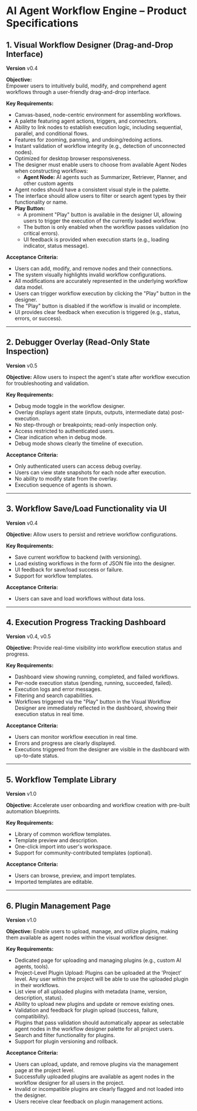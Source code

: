 # AI Agent Workflow Engine – Product Specifications

## 1. Visual Workflow Designer (Drag-and-Drop Interface)
**Version**
v0.4

**Objective:**  
Empower users to intuitively build, modify, and comprehend agent workflows through a user-friendly drag-and-drop interface.

**Key Requirements:**
- Canvas-based, node-centric environment for assembling workflows.
- A palette featuring agent actions, triggers, and connectors.
- Ability to link nodes to establish execution logic, including sequential, parallel, and conditional flows.
- Features for zooming, panning, and undoing/redoing actions.
- Instant validation of workflow integrity (e.g., detection of unconnected nodes).
- Optimized for desktop browser responsiveness.
- The designer must enable users to choose from available Agent Nodes when constructing workflows:
  - **Agent Node:** AI agents such as Summarizer, Retriever, Planner, and other custom agents
- Agent nodes should have a consistent visual style in the palette.
- The interface should allow users to filter or search agent types by their functionality or name.
- **Play Button:**
  - A prominent "Play" button is available in the designer UI, allowing users to trigger the execution of the currently loaded workflow.
  - The button is only enabled when the workflow passes validation (no critical errors).
  - UI feedback is provided when execution starts (e.g., loading indicator, status message).

**Acceptance Criteria:**
- Users can add, modify, and remove nodes and their connections.
- The system visually highlights invalid workflow configurations.
- All modifications are accurately represented in the underlying workflow data model.
- Users can trigger workflow execution by clicking the "Play" button in the designer.
- The "Play" button is disabled if the workflow is invalid or incomplete.
- UI provides clear feedback when execution is triggered (e.g., status, errors, or success).

---

## 2. Debugger Overlay (Read-Only State Inspection)
**Version**
v0.5

**Objective:**
Allow users to inspect the agent's state after workflow execution for troubleshooting and validation.

**Key Requirements:**
- Debug mode toggle in the workflow designer.
- Overlay displays agent state (inputs, outputs, intermediate data) post-execution.
- No step-through or breakpoints; read-only inspection only.
- Access restricted to authenticated users.
- Clear indication when in debug mode.
- Debug mode shows clearly the timeline of execution.

**Acceptance Criteria:**
- Only authenticated users can access debug overlay.
- Users can view state snapshots for each node after execution.
- No ability to modify state from the overlay.
- Execution sequence of agents is shown.

---

## 3. Workflow Save/Load Functionality via UI
**Version**
v0.4

**Objective:**
Allow users to persist and retrieve workflow configurations.

**Key Requirements:**
- Save current workflow to backend (with versioning).
- Load existing workflows in the form of JSON file into the designer.
- UI feedback for save/load success or failure.
- Support for workflow templates.

**Acceptance Criteria:**
- Users can save and load workflows without data loss.

---

## 4. Execution Progress Tracking Dashboard
**Version**
v0.4, v0.5

**Objective:**
Provide real-time visibility into workflow execution status and progress.

**Key Requirements:**
- Dashboard view showing running, completed, and failed workflows.
- Per-node execution status (pending, running, succeeded, failed).
- Execution logs and error messages.
- Filtering and search capabilities.
- Workflows triggered via the "Play" button in the Visual Workflow Designer are immediately reflected in the dashboard, showing their execution status in real time.

**Acceptance Criteria:**
- Users can monitor workflow execution in real time.
- Errors and progress are clearly displayed.
- Executions triggered from the designer are visible in the dashboard with up-to-date status.

---

## 5. Workflow Template Library
**Version**
v1.0

**Objective:**
Accelerate user onboarding and workflow creation with pre-built automation blueprints.

**Key Requirements:**
- Library of common workflow templates.
- Template preview and description.
- One-click import into user's workspace.
- Support for community-contributed templates (optional).

**Acceptance Criteria:**
- Users can browse, preview, and import templates.
- Imported templates are editable.

---

## 6. Plugin Management Page
**Version**
v1.0

**Objective:**
Enable users to upload, manage, and utilize plugins, making them available as agent nodes within the visual workflow designer.

**Key Requirements:**
- Dedicated page for uploading and managing plugins (e.g., custom AI agents, tools).
- Project-Level Plugin Upload: Plugins can be uploaded at the 'Project' level. Any user within the project will be able to use the uploaded plugin in their workflows.
- List view of all uploaded plugins with metadata (name, version, description, status).
- Ability to upload new plugins and update or remove existing ones.
- Validation and feedback for plugin upload (success, failure, compatibility).
- Plugins that pass validation should automatically appear as selectable agent nodes in the workflow designer palette for all project users.
- Search and filter functionality for plugins.
- Support for plugin versioning and rollback.

**Acceptance Criteria:**
- Users can upload, update, and remove plugins via the management page at the project level.
- Successfully uploaded plugins are available as agent nodes in the workflow designer for all users in the project.
- Invalid or incompatible plugins are clearly flagged and not loaded into the designer.
- Users receive clear feedback on plugin management actions.
